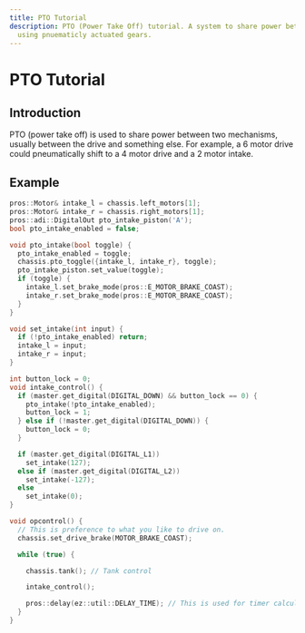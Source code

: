 ```yaml
---
title: PTO Tutorial
description: PTO (Power Take Off) tutorial. A system to share power between 2 mechanisms
  using pnuematicly actuated gears.
---
```




# **PTO Tutorial**


## Introduction  
PTO (power take off) is used to share power between two mechanisms, usually between the drive and something else.  For example, a 6 motor drive could pneumatically shift to a 4 motor drive and a 2 motor intake.  

## Example  
```cpp
pros::Motor& intake_l = chassis.left_motors[1];
pros::Motor& intake_r = chassis.right_motors[1];
pros::adi::DigitalOut pto_intake_piston('A');
bool pto_intake_enabled = false;

void pto_intake(bool toggle) {
  pto_intake_enabled = toggle;
  chassis.pto_toggle({intake_l, intake_r}, toggle);
  pto_intake_piston.set_value(toggle);
  if (toggle) {
    intake_l.set_brake_mode(pros::E_MOTOR_BRAKE_COAST);
    intake_r.set_brake_mode(pros::E_MOTOR_BRAKE_COAST);
  }
}

void set_intake(int input) {
  if (!pto_intake_enabled) return;
  intake_l = input;
  intake_r = input;
}

int button_lock = 0;
void intake_control() {
  if (master.get_digital(DIGITAL_DOWN) && button_lock == 0) {
    pto_intake(!pto_intake_enabled);
    button_lock = 1;
  } else if (!master.get_digital(DIGITAL_DOWN)) {
    button_lock = 0;
  }

  if (master.get_digital(DIGITAL_L1))
    set_intake(127);
  else if (master.get_digital(DIGITAL_L2))
    set_intake(-127);
  else
    set_intake(0);
}

void opcontrol() {
  // This is preference to what you like to drive on.
  chassis.set_drive_brake(MOTOR_BRAKE_COAST);

  while (true) {

    chassis.tank(); // Tank control

    intake_control();

    pros::delay(ez::util::DELAY_TIME); // This is used for timer calculations!  Keep this ez::util::DELAY_TIME
  }
}

```